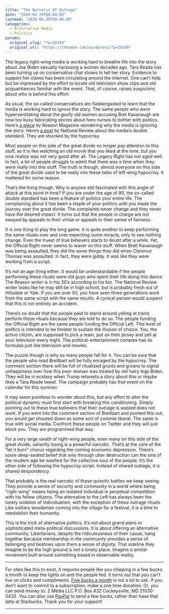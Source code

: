 ```yaml
---
title: "The Narcotic Of Outrage"
date: "2020-04-29T00:00:00"
lastmod: "2020-04-29T00:00:00"
categories:
  - Alternative Media
  - Politics
params:
  original_slug: "?p=20349"
  original_url: "https://thezman.com/wordpress/?p=20349"
---
```


The legacy right-wing media is working hard to breathe life into the
story about Joe Biden sexually harassing a women decades ago. Tara Reade
has been turning up on conservative chat shows to tell her story.
Evidence to support her claims has been circulating around the internet.
One can’t help but be impressed by the effort to locate old television
show clips and old acquaintances familiar with the event. That, of
course, raises suspicions about who is behind this effort.

As usual, the so-called conservatives are flabbergasted to learn that
the media is working hard to ignore the story. The same people who were
hyperventilating about the goofy old women accusing Bret Kavanaugh are
now too busy fabricating stories about hero nurses to bother with
politics. Here’s <a
href="https://reason.com/2020/03/30/joe-biden-tara-reade-sexual-assault-media/"
rel="noopener noreferrer" target="_blank">a piece</a> by Reason Magazine
wondering why the media is ignoring the story. Here’s <a
href="https://www.nationalreview.com/2020/04/joe-biden-allegations-tara-reade-calls-out-democrats-metoo-double-standard/"
rel="noopener noreferrer" target="_blank">a post</a> by National Review
about the media’s double standard. They are shocked by the hypocrisy.

Most people on this side of the great divide no longer pay attention to
this stuff, as it is like watching an old movie that you liked at the
time, but you now realize was not very good after all. The Legacy Right
has not aged well. In fact, a lot of people struggle to admit that there
was a time when they were really into this stuff. The truth is though,
almost everyone on this side of the great divide used to be really into
these tales of left-wing hypocrisy. It mattered for some reason.

That’s the thing though. Why is anyone still fascinated with this angle
of attack at this point in time? If you are under the age of 90, the
so-called double standard has been a feature of politics your entire
life. The complaining about it has been a staple of your politics until
you made the journey over the great divide. The complaints never change
and they never have the desired impact. It turns out that the people in
charge are not swayed by appeals to their virtue or appeals to their
sense of fairness.

It is one thing to play the long game. It is quite another to keep
performing the same rituals over and over expecting some miracle, only
to see nothing change. Even the truest of true believers starts to doubt
after a while. Yet, the Official Right never seems to waver on this
stuff. When Brett Kavanaugh was being assaulted, they did the same
things they did when Clarence Thomas was assaulted. In fact, they were
giddy. It was like they were working from a script.

It’s not an age thing either. It would be understandable if the people
performing these rituals were old guys who spent their life doing this
dance. The Reason writer is in his 20’s according to his bio. The
National Review writer looks like he may still be in high school, but is
probably fresh out of Hillsdale or Yale. If you are over 50, you have
seen three generations work from the same script with the same results.
A cynical person would suspect that this is not entirely an accident.

There’s no doubt that the people paid to stand around yelling at trains
perform these rituals because they are told to do so. The people funding
the Official Right are the same people funding the Official Left. This
level of politics is intended to be theater to sustain the illusion of
choice. You, the active citizen, are supposed to pick a team, put on
their jersey and yell at your television every night. The
political-entertainment complex has its formulas just like television
and movies.

The puzzle though is why so many people fall for it. You can be sure
that the people who read Breitbart will be fully enraged by the
hypocrisy. The comment section there will be full of ritualized grunts
and groans to signal unhappiness over how this poor woman was treated by
old hairy legs Biden. They will be in ecstasy when Trump retweets a
story about this or maybe likes a Tara Reade tweet. The campaign
probably has that event on the calendar for this summer.

It may seem pointless to wonder about this, but any effort to alter the
political dynamic must first start with breaking this conditioning.
Simply pointing out to these true believers that their outrage is wasted
does not work. If you went into the comment section of Breitbart and
pointed this out, you would get shouted down as some sort of commie
liberal. The same is true with social media. Confront these people on
Twitter and they will just block you. They are programmed that way.

For a very large swath of right-wing people, even many on this side of
the great divide, valiantly losing is a powerful narcotic. That’s at the
core of the “let it burn” chorus regarding the coming economic
depression. There’s some deep-seated belief that only through utter
destruction can the sins of the modern age be washed for the collective
soul of the people. It’s the other side of following the hypocrisy
script. Instead of shared outrage, it is shared despondency.

That probably is the real narcotic of these quixotic battles we keep
seeing. They provide a sense of security and community in a world where
being “right-wing” means being an isolated individual in perpetual
competition with his fellow citizens. The alternative to the Left has
always been the lonely isolation of individualism, with the exception of
these outrage rituals. Like solitary woodsmen coming into the village
for a festival, it is a time to reestablish their humanity.

This is the trick of alternative politics. It’s not about grand plans or
sophisticated meta-political discussions. It is about offering an
alternative community. Libertarians, despite the ridiculousness of their
cause, hang together because membership in the community provides a
sense of belonging and bestows upon them a sense of dignity. That
sideline they imagine to be the high ground is not a lonely place.
Imagine a similar movement built around something based in observable
reality.

------------------------------------------------------------------------

For sites like this to exist, it requires people like you chipping in a
few bucks a month to keep the lights on and the people fed. It turns out
that you can’t live on clicks and compliments.
<a href="https://www.subscribestar.com/the-z-blog"
rel="noopener noreferrer" target="_blank">Five bucks a month</a> is not
a lot to ask. If you don’t want to commit to a subscription, make a one
time donation. Or, you can send money to: Z Media LLC P.O. Box 432
Cockeysville, MD 21030-0432. You can also use <a
href="https://www.paypal.com/cgi-bin/webscr?cmd=_s-xclick&amp;hosted_button_id=UDAS2Q8JYA6CN&amp;source=url"
rel="noopener noreferrer" target="_blank">PayPal</a> to send a few
bucks, rather than have that latte at Starbucks. Thank you for your
support!

------------------------------------------------------------------------
